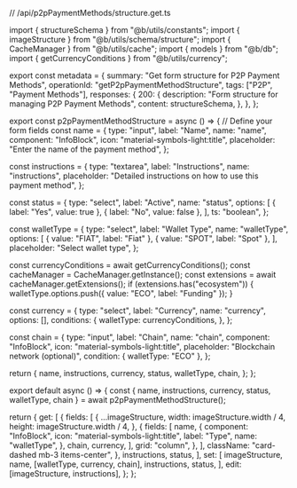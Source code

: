 // /api/p2pPaymentMethods/structure.get.ts

import { structureSchema } from "@b/utils/constants";
import { imageStructure } from "@b/utils/schema/structure";
import { CacheManager } from "@b/utils/cache";
import { models } from "@b/db";
import { getCurrencyConditions } from "@b/utils/currency";

export const metadata = {
  summary: "Get form structure for P2P Payment Methods",
  operationId: "getP2pPaymentMethodStructure",
  tags: ["P2P", "Payment Methods"],
  responses: {
    200: {
      description: "Form structure for managing P2P Payment Methods",
      content: structureSchema,
    },
  },
};

export const p2pPaymentMethodStructure = async () => {
  // Define your form fields
  const name = {
    type: "input",
    label: "Name",
    name: "name",
    component: "InfoBlock",
    icon: "material-symbols-light:title",
    placeholder: "Enter the name of the payment method",
  };

  const instructions = {
    type: "textarea",
    label: "Instructions",
    name: "instructions",
    placeholder: "Detailed instructions on how to use this payment method",
  };

  const status = {
    type: "select",
    label: "Active",
    name: "status",
    options: [
      { label: "Yes", value: true },
      { label: "No", value: false },
    ],
    ts: "boolean",
  };

  const walletType = {
    type: "select",
    label: "Wallet Type",
    name: "walletType",
    options: [
      { value: "FIAT", label: "Fiat" },
      { value: "SPOT", label: "Spot" },
    ],
    placeholder: "Select wallet type",
  };

  const currencyConditions = await getCurrencyConditions();
  const cacheManager = CacheManager.getInstance();
  const extensions = await cacheManager.getExtensions();
  if (extensions.has("ecosystem")) {
    walletType.options.push({ value: "ECO", label: "Funding" });
  }

  const currency = {
    type: "select",
    label: "Currency",
    name: "currency",
    options: [],
    conditions: {
      walletType: currencyConditions,
    },
  };

  const chain = {
    type: "input",
    label: "Chain",
    name: "chain",
    component: "InfoBlock",
    icon: "material-symbols-light:title",
    placeholder: "Blockchain network (optional)",
    condition: { walletType: "ECO" },
  };

  return {
    name,
    instructions,
    currency,
    status,
    walletType,
    chain,
  };
};

export default async () => {
  const { name, instructions, currency, status, walletType, chain } =
    await p2pPaymentMethodStructure();

  return {
    get: [
      {
        fields: [
          {
            ...imageStructure,
            width: imageStructure.width / 4,
            height: imageStructure.width / 4,
          },
          {
            fields: [
              name,
              {
                component: "InfoBlock",
                icon: "material-symbols-light:title",
                label: "Type",
                name: "walletType",
              },
              chain,
              currency,
            ],
            grid: "column",
          },
        ],
        className: "card-dashed mb-3 items-center",
      },
      instructions,
      status,
    ],
    set: [
      imageStructure,
      name,
      [walletType, currency, chain],
      instructions,
      status,
    ],
    edit: [imageStructure, instructions],
  };
};

